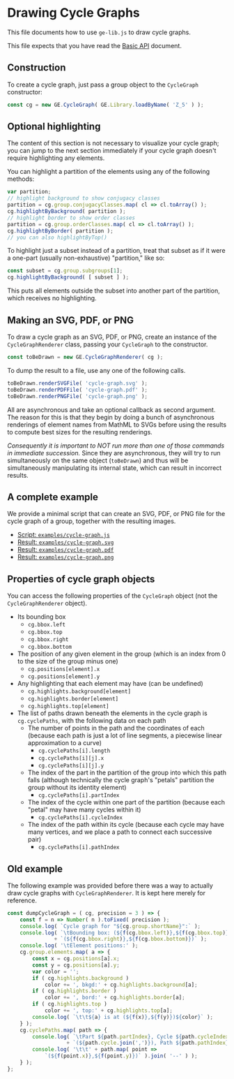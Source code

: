 
# Drawing Cycle Graphs

This file documents how to use `ge-lib.js` to draw cycle graphs.

This file expects that you have read the [Basic API](basic-api.md) document.

## Construction

To create a cycle graph, just pass a group object to the `CycleGraph`
constructor:

```js
const cg = new GE.CycleGraph( GE.Library.loadByName( 'Z_5' ) );
```

## Optional highlighting

The content of this section is not necessary to visualize your cycle graph;
you can jump to the next section immediately if your cycle graph doesn't
require highlighting any elements.

You can highlight a partition of the elements using any of the following
methods:

```js
var partition;
// highlight background to show conjugacy classes
partition = cg.group.conjugacyClasses.map( cl => cl.toArray() );
cg.highlightByBackground( partition );
// highlight border to show order classes
partition = cg.group.orderClasses.map( cl => cl.toArray() );
cg.highlightByBorder( partition );
// you can also highlightByTop()
```

To highlight just a subset instead of a partition, treat that subset as if
it were a one-part (usually non-exhaustive) "partition," like so:

```js
const subset = cg.group.subgroups[1];
cg.highlightByBackground( [ subset ] );
```

This puts all elements outside the subset into another part of the
partition, which receives no highlighting.

## Making an SVG, PDF, or PNG

To draw a cycle graph as an SVG, PDF, or PNG, create an instance of the
`CycleGraphRenderer` class, passing your `CycleGraph` to the constructor.

```js
const toBeDrawn = new GE.CycleGraphRenderer( cg );
```

To dump the result to a file, use any one of the following calls.

```js
toBeDrawn.renderSVGFile( 'cycle-graph.svg' );
toBeDrawn.renderPDFFile( 'cycle-graph.pdf' );
toBeDrawn.renderPNGFile( 'cycle-graph.png' );
```

All are asynchronous and take an optional callback as second argument. The
reason for this is that they begin by doing a bunch of asynchronous
renderings of element names from MathML to SVGs before using the results to
compute best sizes for the resulting renderings.

*Consequently it is important to NOT run more than one of those commands in
immediate succession.*  Since they are asynchronous, they will try to run
simultaneously on the same object (`toBeDrawn`) and thus will be
simultaneously manipulating its internal state, which can result in
incorrect results.

## A complete example

We provide a minimal script that can create an SVG, PDF, or PNG file for the
cycle graph of a group, together with the resulting images.

 * [Script: `examples/cycle-graph.js`](../examples/cycle-graph.js)
 * [Result: `examples/cycle-graph.svg`](../examples/cycle-graph.svg)
 * [Result: `examples/cycle-graph.pdf`](../examples/cycle-graph.pdf)
 * [Result: `examples/cycle-graph.png`](../examples/cycle-graph.png)

## Properties of cycle graph objects

You can access the following properties of the `CycleGraph` object (not the
`CycleGraphRenderer` object).

 * Its bounding box
    * `cg.bbox.left`
    * `cg.bbox.top`
    * `cg.bbox.right`
    * `cg.bbox.bottom`
 * The position of any given element in the group (which is an index
   from 0 to the size of the group minus one)
    * `cg.positions[element].x`
    * `cg.positions[element].y`
 * Any highlighting that each element may have (can be undefined)
    * `cg.highlights.background[element]`
    * `cg.highlights.border[element]`
    * `cg.highlights.top[element]`
 * The list of paths drawn beneath the elements in the cycle graph
   is `cg.cyclePaths`, with the following data on each path
    * The number of points in the path and the coordinates of each
      (because each path is just a lot of line segments, a piecewise
      linear approximation to a curve)
       * `cg.cyclePaths[i].length`
       * `cg.cyclePaths[i][j].x`
       * `cg.cyclePaths[i][j].y`
    * The index of the part in the partition of the group into which
      this path falls (although technically the cycle graph's "petals"
      partition the group without its identity element)
       * `cg.cyclePaths[i].partIndex`
    * The index of the cycle within one part of the partition (because
      each "petal" may have many cycles within it)
       * `cg.cyclePaths[i].cycleIndex`
    * The index of the path within its cycle (because each cycle may
      have many vertices, and we place a path to connect each
      successive pair)
       * `cg.cyclePaths[i].pathIndex`

## Old example

The following example was provided before there was a way to actually draw
cycle graphs with `CycleGraphRenderer`.  It is kept here merely for
reference.

```js
const dumpCycleGraph = ( cg, precision = 3 ) => {
    const f = n => Number( n ).toFixed( precision );
    console.log( `Cycle graph for "${cg.group.shortName}":` );
    console.log( `\tBounding box: (${f(cg.bbox.left)},${f(cg.bbox.top)})--`
               + `(${f(cg.bbox.right)},${f(cg.bbox.bottom)})` );
    console.log( '\tElement positions:' );
    cg.group.elements.map( a => {
        const x = cg.positions[a].x;
        const y = cg.positions[a].y;
        var color = '';
        if ( cg.highlights.background )
            color += ', bkgd:' + cg.highlights.background[a];
        if ( cg.highlights.border )
            color += ', bord:' + cg.highlights.border[a];
        if ( cg.highlights.top )
            color += ', top:' + cg.highlights.top[a];
        console.log( `\t\t${a} is at (${f(x)},${f(y)})${color}` );
    } );
    cg.cyclePaths.map( path => {
        console.log( `\tPart ${path.partIndex}, Cycle ${path.cycleIndex} `
                   + `(${path.cycle.join(',')}), Path ${path.pathIndex}:` );
        console.log( '\t\t' + path.map( point =>
            `(${f(point.x)},${f(point.y)})` ).join( '--' ) );
    } );
};
```
